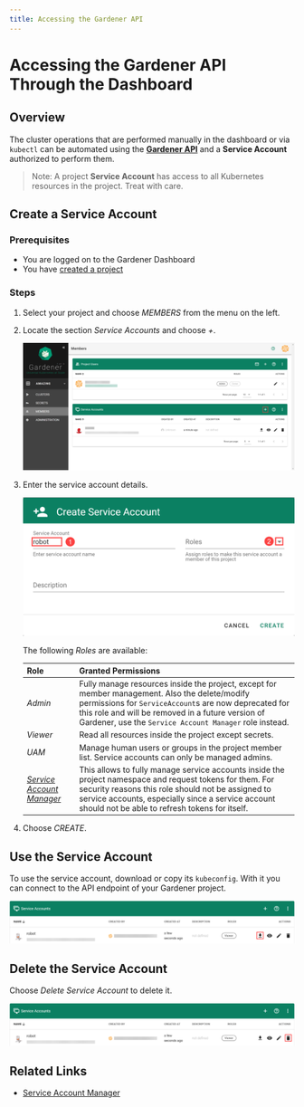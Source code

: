 ```yaml
---
title: Accessing the Gardener API
---
```


# Accessing the Gardener API Through the Dashboard

## Overview

The cluster operations that are performed manually in the dashboard or via `kubectl` can be automated using the [**Gardener API**](https://github.com/gardener/gardener/blob/master/docs/api-reference/README.md) and a **Service Account** authorized to perform them.

> Note: A project **Service Account** has access to all Kubernetes resources in the project. Treat with care.

## Create a Service Account

### Prerequisites

- You are logged on to the Gardener Dashboard
- You have [created a project](working-with-projects.md)

### Steps

1. Select your project and choose *MEMBERS* from the menu on the left.

2. Locate the section *Service Accounts* and choose *+*.

   ![Add service account](../images/01-add-service-account.png)

3. Enter the service account details.

   ![Enter service account details](../images/02-enter-service-account-details.png)

   The following *Roles* are available:

   | Role | Granted Permissions |
   |:---|:---|
   | *Admin* | Fully manage resources inside the project, except for member management. Also the delete/modify permissions for `ServiceAccount`s are now deprecated for this role and will be removed in a future version of Gardener, use the `Service Account Manager` role instead. |
   | *Viewer* | Read all resources inside the project except secrets. |
   | *UAM* | Manage human users or groups in the project member list. Service accounts can only be managed admins. |
   | *[Service Account Manager](https://github.com/gardener/gardener/blob/master/docs/usage/service-account-manager.md)* | This allows to fully manage service accounts inside the project namespace and request tokens for them. For security reasons this role should not be assigned to service accounts, especially since a service account should not be able to refresh tokens for itself. |

4. Choose *CREATE*.

## Use the Service Account

To use the service account, download or copy its `kubeconfig`. With it you can connect to the API endpoint of your Gardener project.

![Download service account kubeconfig](../images/03-download-service-account-kubeconfig.png)

## Delete the Service Account

Choose *Delete Service Account* to delete it.

![Delete service account](../images/04-delete-service-account.png)

## Related Links

- [Service Account Manager](https://github.com/gardener/gardener/blob/master/docs/usage/service-account-manager.md)